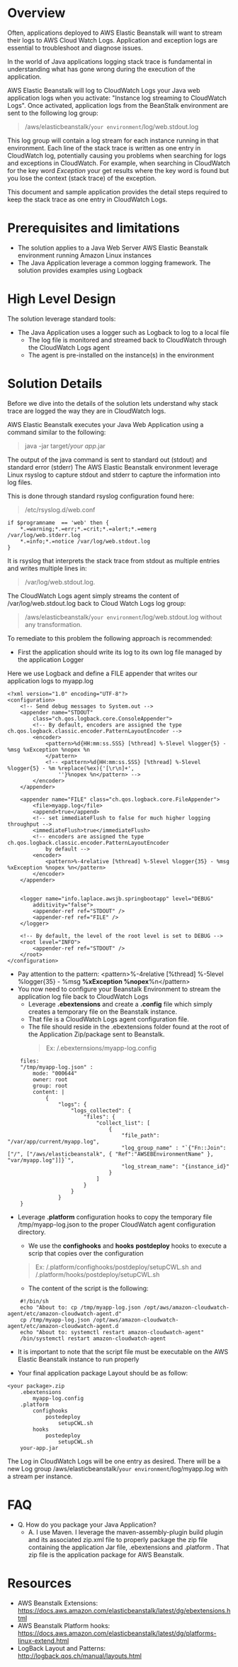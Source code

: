 # Overview
Often, applications deployed to AWS Elastic Beanstalk will want to stream their logs to AWS Cloud Watch Logs. 
Application and exception logs are essential to troubleshoot and diagnose issues.

In the world of Java applications logging stack trace is fundamental in understanding what has gone wrong during the execution of the application.

AWS Elastic Beanstalk will log to CloudWatch Logs your Java web application logs when you activate: "Instance log streaming to CloudWatch Logs".
Once activated, application logs from the BeanStalk environment are sent to the following log group: 
> /aws/elasticbeanstalk/`your environment`/log/web.stdout.log

This log group will contain a log stream for each instance running in that environment.
Each line of the stack trace is written as one entry in CloudWatch log, potentially causing you problems when searching for logs and exceptions in CloudWatch.
For example, when searching in CloudWatch for the key word *Exception* your get results where the key word is found but you lose the context (stack trace) of the exception.

This document and sample application provides the detail steps required to keep the stack trace as one entry in CloudWatch Logs.

# Prerequisites and limitations
- The solution applies to a Java Web Server AWS Elastic Beanstalk environment running Amazon Linux instances
- The Java Application leverage a common logging framework. The solution provides examples using Logback

# High Level Design
The solution leverage standard tools:
- The Java Application uses a logger such as Logback to log to a local file
    - The log file is monitored and streamed back to CloudWatch through the CloudWatch Logs agent
    - The agent is pre-installed on the instance(s) in the environment

# Solution Details
Before we dive into the details of the solution lets understand why stack trace are logged the way they are in CloudWatch logs.

AWS Elastic Beanstalk executes your Java Web Application using a command similar to the following: 
>java -jar target/*your app*.jar

The output of the java command is sent to standard out (stdout) and standard error (stderr)
The AWS Elastic Beanstalk environment leverage Linux rsyslog to capture stdout and stderr to capture the information into log files.

This is done through standard rsyslog configuration found here:

>    /etc/rsyslog.d/web.conf

    if $programname  == 'web' then {
        *.=warning;*.=err;*.=crit;*.=alert;*.=emerg /var/log/web.stderr.log
        *.=info;*.=notice /var/log/web.stdout.log   
    }   

It is rsyslog that interprets the stack trace from stdout as multiple entries and writes multiple lines in:
> /var/log/web.stdout.log. 

The CloudWatch Logs agent simply streams the content of /var/log/web.stdout.log back to Cloud Watch Logs log group:
> /aws/elasticbeanstalk/`your environment`/log/web.stdout.log without any transformation.

To remediate to this problem the following approach is recommended:
- First the application should write its log to its own log file managed by the application Logger

Here we use Logback and define a FILE appender that writes our application logs to myapp.log


    <?xml version="1.0" encoding="UTF-8"?>
    <configuration>
        <!-- Send debug messages to System.out -->
        <appender name="STDOUT"
            class="ch.qos.logback.core.ConsoleAppender">
            <!-- By default, encoders are assigned the type ch.qos.logback.classic.encoder.PatternLayoutEncoder -->
            <encoder>
                <pattern>%d{HH:mm:ss.SSS} [%thread] %-5level %logger{5} - %msg %xException %nopex %n
                </pattern>
                <!-- <pattern>%d{HH:mm:ss.SSS} [%thread] %-5level %logger{5} - %m %replace(%ex){'[\r\n]+',
                    ''}%nopex %n</pattern> -->
            </encoder>
        </appender>

        <appender name="FILE" class="ch.qos.logback.core.FileAppender">
            <file>myapp.log</file>
            <append>true</append>
            <!-- set immediateFlush to false for much higher logging throughput -->
            <immediateFlush>true</immediateFlush>
            <!-- encoders are assigned the type ch.qos.logback.classic.encoder.PatternLayoutEncoder
                by default -->
            <encoder>
                <pattern>%-4relative [%thread] %-5level %logger{35} - %msg %xException %nopex %n</pattern>
            </encoder>
        </appender>


        <logger name="info.laplace.awsjb.springbootapp" level="DEBUG"
            additivity="false">
            <appender-ref ref="STDOUT" />
            <appender-ref ref="FILE" />
        </logger>

        <!-- By default, the level of the root level is set to DEBUG -->
        <root level="INFO">
            <appender-ref ref="STDOUT" />
        </root>
    </configuration>

- Pay attention to the pattern: \<pattern>%-4relative [%thread] %-5level %logger{35} - %msg **%xException %nopex**%n\</pattern>
- You now need to configure your Beanstalk Environment to stream the application log file back to CloudWatch Logs
    - Leverage **.ebextensions** and create a **.config** file which simply creates a temporary file on the Beanstalk instance. 
    - That file is a CloudWatch Logs agent configuration file. 
    - The file should reside in the .ebextensions folder found at the root of the Application  Zip/package sent to Beanstalk. 
        > Ex: /.ebexternsions/myapp-log.config

>
        files:
        "/tmp/myapp-log.json" :
            mode: "000644"
            owner: root
            group: root
            content: |
                {
                    "logs": {
                        "logs_collected": {
                            "files": {
                                "collect_list": [
                                    {
                                        "file_path": "/var/app/current/myapp.log",
                                        "log_group_name" : "`{"Fn::Join":["/", ["/aws/elasticbeanstalk", { "Ref":"AWSEBEnvironmentName" }, "var/myapp.log"]]}`",
                                        "log_stream_name": "{instance_id}"
                                    }
                                ]
                            }
                        }
                    }
        }

- Leverage **.platform** configuration hooks to copy the temporary file /tmp/myapp-log.json to the proper CloudWatch agent configuration directory. 
    - We use the **confighooks** and **hooks** **postdeploy** hooks to execute a scrip that copies over the configuration 
    > Ex: /.platform/confighooks/postdeploy/setupCWL.sh and 
    > /.platform/hooks/postdeploy/setupCWL.sh
    
    - The content of the script is the following:
>
        #!/bin/sh
        echo "About to: cp /tmp/myapp-log.json /opt/aws/amazon-cloudwatch-agent/etc/amazon-cloudwatch-agent.d"
        cp /tmp/myapp-log.json /opt/aws/amazon-cloudwatch-agent/etc/amazon-cloudwatch-agent.d
        echo "About to: systemctl restart amazon-cloudwatch-agent"
        /bin/systemctl restart amazon-cloudwatch-agent
- It is important to note that the script file must be executable on the AWS Elastic Beanstalk instance to run properly

- Your final application package Layout should be as follow:
>
    <your package>.zip
        .ebextensions
            myapp-log.config
        .platform
            confighooks
                postedeploy
                    setupCWL.sh
            hooks
                postedeploy
                    setupCWL.sh
        your-app.jar

The Log in CloudWatch Logs will be one entry as desired. There will be a new Log group /aws/elasticbeanstalk/`your environment`/log/myapp.log with a stream per instance.

# FAQ
- Q. How do you package your Java Application?
    - A. I use Maven. I leverage the maven-assembly-plugin build plugin and its associated zip.xml file to properly package the zip file containing the application Jar file, .ebextensions and .platform . That zip file is the application package for AWS Beanstalk.

# Resources

- AWS Beanstalk Extensions: https://docs.aws.amazon.com/elasticbeanstalk/latest/dg/ebextensions.html
- AWS Beanstalk Platform hooks: https://docs.aws.amazon.com/elasticbeanstalk/latest/dg/platforms-linux-extend.html
- LogBack Layout and Patterns: http://logback.qos.ch/manual/layouts.html

